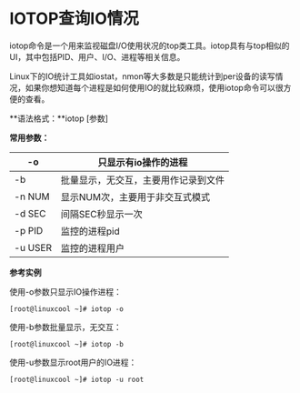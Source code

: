 # IOTOP查询IO情况

iotop命令是一个用来监视磁盘I/O使用状况的top类工具。iotop具有与top相似的UI，其中包括PID、用户、I/O、进程等相关信息。

Linux下的IO统计工具如iostat，nmon等大多数是只能统计到per设备的读写情况，如果你想知道每个进程是如何使用IO的就比较麻烦，使用iotop命令可以很方便的查看。

\*\*语法格式：\*\*iotop \[参数]

**常用参数：**

| -o      | 只显示有io操作的进程        |
| ------- | ------------------ |
| -b      | 批量显示，无交互，主要用作记录到文件 |
| -n NUM  | 显示NUM次，主要用于非交互式模式  |
| -d SEC  | 间隔SEC秒显示一次         |
| -p PID  | 监控的进程pid           |
| -u USER | 监控的进程用户            |

**参考实例**

使用-o参数只显示IO操作进程：

```
[root@linuxcool ~]# iotop -o
```

使用-b参数批量显示，无交互：

```
[root@linuxcool ~]# iotop -b
```

使用-u参数显示root用户的IO进程：

```
[root@linuxcool ~]# iotop -u root
```
